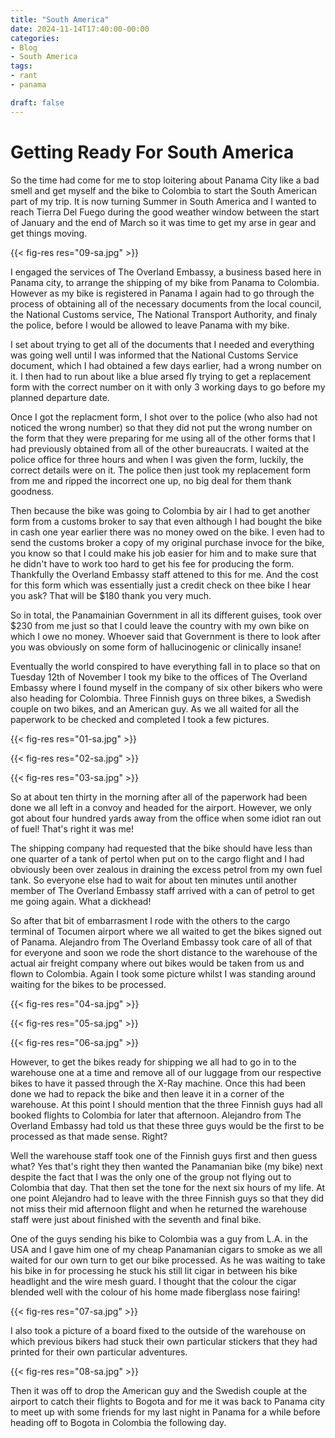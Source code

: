 ```yaml
---
title: "South America"
date: 2024-11-14T17:40:00-00:00
categories:
- Blog
- South America
tags:
- rant
- panama

draft: false
---
```


# Getting Ready For South America

So the time had come for me to stop loitering about Panama City like a bad smell and get myself and the bike to Colombia to start the South American part of my trip. It is now turning Summer in South America and I wanted to reach Tierra Del Fuego during the good weather window between the start of January and the end of March so it was time to get my arse in gear and get things moving.

{{< fig-res res="09-sa.jpg" >}}

I engaged the services of The Overland Embassy, a business based here in Panama city, to arrange the shipping of my bike from Panama to Colombia. However as my bike is registered in Panama I again had to go through the process of obtaining all of the necessary documents from the local council, the National Customs service, The National Transport Authority, and finaly the police, before I would be allowed to leave Panama with my bike.

I set about trying to get all of the documents that I needed and everything was going well until I was informed that the National Customs Service document, which I had obtained a few days earlier, had a wrong number on it. I then had to run about like a blue arsed fly trying to get a replacement form with the correct number on it with only 3 working days to go before my planned departure date.

Once I got the replacment form, I shot over to the police (who also had not noticed the wrong number) so that they did not put the wrong number on the form that they were preparing for me using all of the other forms that I had previously obtained from all of the other bureaucrats. I waited at the police office for three hours and when I was given the form, luckily, the correct details were on it. The police then just took my replacement form from me and ripped the incorrect one up, no big deal for them thank goodness.

Then because the bike was going to Colombia by air I had to get another form from a customs broker to say that even although I had bought the bike in cash one year earlier there was no money owed on the bike. I even had to send the customs broker a copy of my original purchase invoce for the bike, you know so that I could make his job easier for him and to make sure that he didn't have to work too hard to get his fee for producing the form. Thankfully the Overland Embassy staff attened to this for me. And the cost for this form which was essentially just a credit check on thee bike I hear you ask? That will be $180 thank you very much. 

So in total, the Panamainian Government in all its different guises, took over $230 from me just so that I could leave the country with my own bike on which I owe no money. Whoever said that Government is there to look after you was obviously on some form of hallucinogenic or clinically insane!

Eventually the world conspired to have everything fall in to place so that on Tuesday 12th of November I took my bike to the offices of The Overland Embassy where I found myself in the company of six other bikers who were also heading for Colombia. Three Finnish guys on three bikes, a Swedish couple on two bikes, and an American guy. As we all waited for all the paperwork to be checked and completed I took a few pictures.

{{< fig-res res="01-sa.jpg" >}}

{{< fig-res res="02-sa.jpg" >}}

{{< fig-res res="03-sa.jpg" >}}

So at about ten thirty in the morning after all of the paperwork had been done we all left in a convoy and headed for the airport. However, we only got about four hundred yards away from the office when some idiot ran out of fuel! That's right it was me!

The shipping company had requested that the bike should have less than one quarter of a tank of pertol when put on to the cargo flight and I had obviously been over zealous in draining the excess petrol from my own fuel tank. So everyone else had to wait for about ten minutes until another member of The Overland Embassy staff arrived with a can of petrol to get me going again. What a dickhead!

So after that bit of embarrasment I rode with the others to the cargo terminal of Tocumen airport where we all waited to get the bikes signed out of Panama. Alejandro from The Overland Embassy took care of all of that for everyone and soon we rode the short distance to the warehouse of the actual air freight company where out bikes would be taken from us and flown to Colombia. Again I took some picture whilst I was standing around waiting for the bikes to be processed.

{{< fig-res res="04-sa.jpg" >}}

{{< fig-res res="05-sa.jpg" >}}

{{< fig-res res="06-sa.jpg" >}}

However, to get the bikes ready for shipping we all had to go in to the warehouse one at a time and remove all of our luggage from our respective bikes to have it passed through the X-Ray machine. Once this had been done we had to repack the bike and then leave it in a corner of the warehouse. At this point I should mention that the three Finnish guys had all booked flights to Colombia for later that afternoon. Alejandro from The Overland Embassy had told us that these three guys would be the first to be processed as that made sense. Right?

Well the warehouse staff took one of the Finnish guys first and then guess what? Yes that's right they then wanted the Panamanian bike (my bike) next despite the fact that I was the only one of the group not flying out to Colombia that day. That then set the tone for the next six hours of my life. At one point Alejandro had to leave with the three Finnish guys so that they did not miss their mid afternoon flight and when he returned the warehouse staff were just about finished with the seventh and final bike.

One of the guys sending his bike to Colombia was a guy from L.A. in the USA and I gave him one of my cheap Panamanian cigars to smoke as we all waited for our own turn to get our bike processed. As he was waiting to take his bike in for processing he stuck his still lit cigar in between his bike headlight and the wire mesh guard. I thought that the colour the cigar blended well with the colour of his home made fiberglass nose fairing!

{{< fig-res res="07-sa.jpg" >}}

I also took a picture of a board fixed to the outside of the warehouse on which previous bikers had stuck their own particular stickers that they had printed for their own particular adventures.

{{< fig-res res="08-sa.jpg" >}}

Then it was off to drop the American guy and the Swedish couple at the airport to catch their flights to Bogota and for me it was back to Panama city to meet up with some friends for my last night in Panama for a while before heading off to Bogota in Colombia the following day.